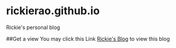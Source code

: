 # rickierao.github.io
Rickie's personal blog

##Get a view
You may click this Link [Rickie's Blog](https://rickierao.github.io) to view this blog
